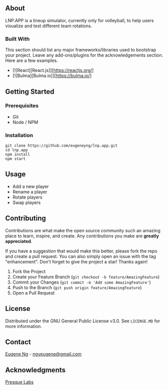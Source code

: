## About

LNP.APP is a lineup simulator, currently only for volleyball, to help users visualize and test different team rotations. 

### Built With

This section should list any major frameworks/libraries used to bootstrap your project. Leave any add-ons/plugins for the acknowledgements section. Here are a few examples.

* [![React][React.js]][https://reactjs.org/]
* [![Bulma][Bulma.io]][https://bulma.io/]

## Getting Started

### Prerequisites

* Git
* Node / NPM

### Installation

```
git clone https://github.com/eugeneyng/lnp.app.git
cd lnp.app
npm install
npm start
```

## Usage

* Add a new player
* Rename a player
* Rotate players
* Swap players

## Contributing

Contributions are what make the open source community such an amazing place to learn, inspire, and create. Any contributions you make are **greatly appreciated**.

If you have a suggestion that would make this better, please fork the repo and create a pull request. You can also simply open an issue with the tag "enhancement".
Don't forget to give the project a star! Thanks again!

1. Fork the Project
2. Create your Feature Branch (`git checkout -b feature/AmazingFeature`)
3. Commit your Changes (`git commit -m 'Add some AmazingFeature'`)
4. Push to the Branch (`git push origin feature/AmazingFeature`)
5. Open a Pull Request

## License

Distributed under the GNU General Public License v3.0. See `LICENSE.MD` for more information.

## Contact

[Eugene Ng](https://eugene.ng) - ngyeugene@gmail.com

## Acknowledgments

[Presque Labs](https://presquelabs.com)